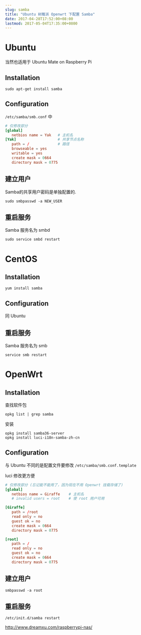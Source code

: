 ```yaml
---
slug: samba
title: "Ubuntu 树莓派 Openwrt 下配置 Samba"
date: 2017-04-28T17:52:00+08:00
lastmod: 2017-05-04T17:35:00+0800
---
```

# Ubuntu

当然也适用于 Ubuntu Mate on Raspberry Pi

## Installation

`sudo apt-get install samba`

## Configuration

`/etc/samba/smb.conf` 中

```conf
# 仅修改部分
[global]
   netbios name = Yak   # 主机名
[Yak]                   # 共享节点名称
   path = /             # 路径
   browseable = yes
   writable = yes
   create mask = 0664
   directory mask = 0775
```

## 建立用户

Samba的共享用户密码是单独配置的.

`sudo smbpasswd -a NEW_USER`

## 重启服务

Samba 服务名为 smbd

 `sudo service smbd restart`

# CentOS

## Installation

`yum install samba`

## Configuration

同 Ubuntu

## 重启服务

Samba 服务名为 smb

`service smb restart`


# OpenWrt

## Installation

查找软件包

`opkg list | grep samba`

安装

```
opkg install samba36-server
opkg install luci-i18n-samba-zh-cn
```

## Configuration

与 Ubuntu 不同的是配置文件要修改 `/etc/samba/smb.conf.template`

luci 修改更方便

```conf
# 仅修改部分 (忘记能不能用了，因为现在不用 Openwrt 挂载存储了)
[global]
   netbios name = Giraffe    # 主机名
   # invalid users = root    # 使 root 用户可用

[Giraffe]
   path = /root
   read only = no
   guest ok = no
   create mask = 0664
   directory mask = 0775

[root]
   path = /
   read only = no
   guest ok = no
   create mask = 0664
   directory mask = 0775
```

## 建立用户

`smbpasswd -a root`

## 重启服务

 `/etc/init.d/samba restart`


 http://www.dreamxu.com/raspberrypi-nas/
